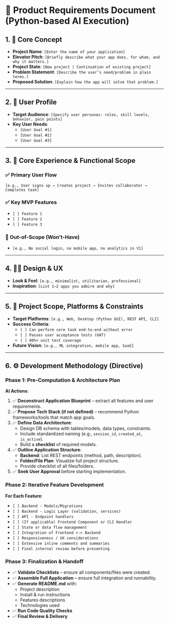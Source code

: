 
# 🧠 Product Requirements Document (Python-based AI Execution)

## 1. 📌 Core Concept

- **Project Name**: `[Enter the name of your application]`
- **Elevator Pitch**: `[Briefly describe what your app does, for whom, and why it matters.]`
- **Project State**: `[New project | Continuation of existing project]`
- **Problem Statement**: `[Describe the user’s need/problem in plain terms.]`
- **Proposed Solution**: `[Explain how the app will solve that problem.]`

---

## 2. 👤 User Profile

- **Target Audience**: `[Specify user personas: roles, skill levels, behavior, pain points]`
- **Key User Needs**:
  - `[User Goal #1]`
  - `[User Goal #2]`
  - `[User Goal #3]`

---

## 3. 🧭 Core Experience & Functional Scope

### ✅ Primary User Flow
`[e.g., User signs up → Creates project → Invites collaborator → Completes task]`

### ✅ Key MVP Features
- `[ ] Feature 1`
- `[ ] Feature 2`
- `[ ] Feature 3`

### 🚫 Out-of-Scope (Won’t-Have)
- `[e.g., No social login, no mobile app, no analytics in V1]`

---

## 4. 🧑‍🎨 Design & UX

- **Look & Feel**: `[e.g., minimalist, utilitarian, professional]`
- **Inspiration**: `[List 1–2 apps you admire and why]`

---

## 5. 🧱 Project Scope, Platforms & Constraints

- **Target Platforms**: `[e.g., Web, Desktop (Python GUI), REST API, CLI]`
- **Success Criteria**:
  - `[ ] Can perform core task end-to-end without error`
  - `[ ] Passes user acceptance tests (UAT)`
  - `[ ] 80%+ unit test coverage`
- **Future Vision**: `[e.g., ML integration, mobile app, SaaS]`

---

## 6. ⚙️ Development Methodology (Directive)

### Phase 1: Pre-Computation & Architecture Plan

**AI Actions**:
1. ✅ **Deconstruct Application Blueprint** – extract all features and user requirements.
2. ✅ **Propose Tech Stack (if not defined)** – recommend Python frameworks/tools that match app goals.
3. ✅ **Define Data Architecture**:
   - Design DB schema with tables/models, data types, constraints.
   - Include standardized naming (e.g., `session_id`, `created_at`, `is_active`).
   - Build a **checklist** of required models.
4. ✅ **Outline Application Structure**:
   - **Backend**: List REST endpoints (method, path, description).
   - **Folder/File Plan**: Visualize full project structure.
   - Provide checklist of all files/folders.
5. ✅ **Seek User Approval** before starting implementation.

### Phase 2: Iterative Feature Development

**For Each Feature**:
- `[ ] Backend - Models/Migrations`
- `[ ] Backend - Logic Layer (validation, services)`
- `[ ] API - Endpoint handlers`
- `[ ] (If applicable) Frontend Component or CLI Handler`
- `[ ] State or data flow management`
- `[ ] Integration of Frontend <-> Backend`
- `[ ] Responsiveness / UX considerations`
- `[ ] Extensive inline comments and summaries`
- `[ ] Final internal review before presenting`

### Phase 3: Finalization & Handoff

- ✅ **Validate Checklists** – ensure all components/files were created.
- ✅ **Assemble Full Application** – ensure full integration and runnability.
- ✅ **Generate README.md** with:
  - Project description
  - Install & run instructions
  - Features descriptions
  - Technologies used
- ✅ **Run Code Quality Checks**
- ✅ **Final Review & Delivery**
